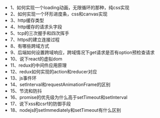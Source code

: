 - 1、如何实现一个loading动画，无限循环的那种，纯css实现
- 2、如何实现一个环形进度条，css和canvas实现
- 3、http缓存类型
- 4、http缓存的请求头字段
- 5、tcp的三次握手和四次挥手
- 7、https的建立连接过程
- 8、有哪些跨域方式
- 9、后端如何设置跨域响应，跨域情况下get请求是否有option预检查请求
- 10、说下react的虚拟dom
- 11、redux的中间件应用原理
- 12、redux如何实现的action和reducer对应
- 13、js事件环
- 14、setInterval和requestAnimationFrame的区别
- 15、节流和防抖
- 16、promise的优先级为什么高于setTimeout和setInterval
- 17、说下xss和csrf的防御手段
- 18、nodejs的setImmediately和setTimeout有什么区别